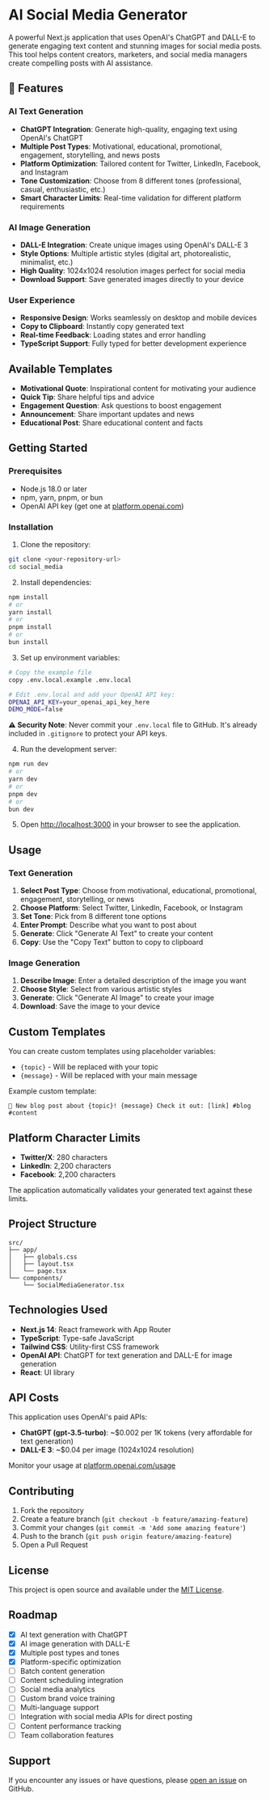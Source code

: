 # AI Social Media Generator

A powerful Next.js application that uses OpenAI's ChatGPT and DALL-E to generate engaging text content and stunning images for social media posts. This tool helps content creators, marketers, and social media managers create compelling posts with AI assistance.

## 🚀 Features

### AI Text Generation
- **ChatGPT Integration**: Generate high-quality, engaging text using OpenAI's ChatGPT
- **Multiple Post Types**: Motivational, educational, promotional, engagement, storytelling, and news posts
- **Platform Optimization**: Tailored content for Twitter, LinkedIn, Facebook, and Instagram
- **Tone Customization**: Choose from 8 different tones (professional, casual, enthusiastic, etc.)
- **Smart Character Limits**: Real-time validation for different platform requirements

### AI Image Generation
- **DALL-E Integration**: Create unique images using OpenAI's DALL-E 3
- **Style Options**: Multiple artistic styles (digital art, photorealistic, minimalist, etc.)
- **High Quality**: 1024x1024 resolution images perfect for social media
- **Download Support**: Save generated images directly to your device

### User Experience
- **Responsive Design**: Works seamlessly on desktop and mobile devices
- **Copy to Clipboard**: Instantly copy generated text
- **Real-time Feedback**: Loading states and error handling
- **TypeScript Support**: Fully typed for better development experience

## Available Templates

- **Motivational Quote**: Inspirational content for motivating your audience
- **Quick Tip**: Share helpful tips and advice
- **Engagement Question**: Ask questions to boost engagement
- **Announcement**: Share important updates and news
- **Educational Post**: Share educational content and facts

## Getting Started

### Prerequisites

- Node.js 18.0 or later
- npm, yarn, pnpm, or bun
- OpenAI API key (get one at [platform.openai.com](https://platform.openai.com/api-keys))

### Installation

1. Clone the repository:
```bash
git clone <your-repository-url>
cd social_media
```

2. Install dependencies:
```bash
npm install
# or
yarn install
# or
pnpm install
# or
bun install
```

3. Set up environment variables:
```bash
# Copy the example file
copy .env.local.example .env.local

# Edit .env.local and add your OpenAI API key:
OPENAI_API_KEY=your_openai_api_key_here
DEMO_MODE=false
```

**⚠️ Security Note**: Never commit your `.env.local` file to GitHub. It's already included in `.gitignore` to protect your API keys.

4. Run the development server:
```bash
npm run dev
# or
yarn dev
# or
pnpm dev
# or
bun dev
```

5. Open [http://localhost:3000](http://localhost:3000) in your browser to see the application.

## Usage

### Text Generation
1. **Select Post Type**: Choose from motivational, educational, promotional, engagement, storytelling, or news
2. **Choose Platform**: Select Twitter, LinkedIn, Facebook, or Instagram
3. **Set Tone**: Pick from 8 different tone options
4. **Enter Prompt**: Describe what you want to post about
5. **Generate**: Click "Generate AI Text" to create your content
6. **Copy**: Use the "Copy Text" button to copy to clipboard

### Image Generation
1. **Describe Image**: Enter a detailed description of the image you want
2. **Choose Style**: Select from various artistic styles
3. **Generate**: Click "Generate AI Image" to create your image
4. **Download**: Save the image to your device

## Custom Templates

You can create custom templates using placeholder variables:
- `{topic}` - Will be replaced with your topic
- `{message}` - Will be replaced with your main message

Example custom template:
```
🚀 New blog post about {topic}! {message} Check it out: [link] #blog #content
```

## Platform Character Limits

- **Twitter/X**: 280 characters
- **LinkedIn**: 2,200 characters  
- **Facebook**: 2,200 characters

The application automatically validates your generated text against these limits.

## Project Structure

```
src/
├── app/
│   ├── globals.css
│   ├── layout.tsx
│   └── page.tsx
└── components/
    └── SocialMediaGenerator.tsx
```

## Technologies Used

- **Next.js 14**: React framework with App Router
- **TypeScript**: Type-safe JavaScript
- **Tailwind CSS**: Utility-first CSS framework
- **OpenAI API**: ChatGPT for text generation and DALL-E for image generation
- **React**: UI library

## API Costs

This application uses OpenAI's paid APIs:
- **ChatGPT (gpt-3.5-turbo)**: ~$0.002 per 1K tokens (very affordable for text generation)
- **DALL-E 3**: ~$0.04 per image (1024x1024 resolution)

Monitor your usage at [platform.openai.com/usage](https://platform.openai.com/usage)

## Contributing

1. Fork the repository
2. Create a feature branch (`git checkout -b feature/amazing-feature`)
3. Commit your changes (`git commit -m 'Add some amazing feature'`)
4. Push to the branch (`git push origin feature/amazing-feature`)
5. Open a Pull Request

## License

This project is open source and available under the [MIT License](LICENSE).

## Roadmap

- [x] AI text generation with ChatGPT
- [x] AI image generation with DALL-E
- [x] Multiple post types and tones
- [x] Platform-specific optimization
- [ ] Batch content generation
- [ ] Content scheduling integration
- [ ] Social media analytics
- [ ] Custom brand voice training
- [ ] Multi-language support
- [ ] Integration with social media APIs for direct posting
- [ ] Content performance tracking
- [ ] Team collaboration features

## Support

If you encounter any issues or have questions, please [open an issue](https://github.com/your-username/social-media-text-generator/issues) on GitHub.
